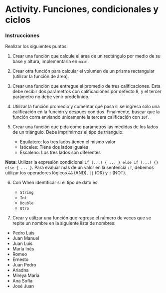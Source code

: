 # Activity. Funciones, condicionales y ciclos

### Instrucciones

Realizar los siguientes puntos:

1. Crear una función que calcule el área de un rectángulo por medio de su base y altura, implementarla en `main`.
2. Crear otra función para calcular el volumen de un prisma rectangular (utilizar la función de área).
3. Crear una función que entregue el promedio de tres calificaciones. Esta debe recibir dos parámetros con calificaciones por defecto 8, y el tercer parámetro no debe venir predefinido.
4. Utilizar la función promedio y comentar qué pasa si se ingresa sólo una calificación en la función y después con dos. Finalmente, buscar que la función corra enviando únicamente la tercera calificación con `10f`.
5. Crear una función que pida como parámetros las medidas de los lados de un triángulo. Debe imprimirnos el tipo de tríangulo:

    - Equilatero: los tres lados tienen el mismo valor
    - Isóceles: Tiene dos lados iguales
    - Escaleno: Los tres lados son diferentes

**Nota:** Utilizar la expresión condicional `if (...) { ... } else if (...) {} else { ... }`. Para evaluar más de un valor en la sentencia `if`, debemos utilizar los operadores lógicos `&&` (AND), `||` (OR) y `!` (NOT).

6. Con When identificar si el tipo de dato es:
    - `String`
    - `Int`
    - `Double`
    - `Otro`

7. Crear y utilizar una función que regrese el número de veces que se repite un nombre en la siguiente lista de nombres:
- Pedro Luis
- Juan Manuel
- Juan Luis
- María Inés
- Romeo
- Ernesto
- Juan Pedro
- Ariadna
- Mireya María
- Ana Sofía
- José Juan